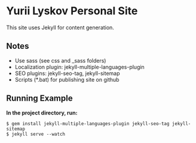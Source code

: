 # Yurii Lyskov Personal Site

This site uses Jekyll for content generation.

## Notes

- Use sass (see css and _sass folders)
- Localization plugin: jekyll-multiple-languages-plugin
- SEO plugins: jekyll-seo-tag, jekyll-sitemap
- Scripts (*.bat) for publishing site on github

## Running Example

**In the project directory, run:**
```console
$ gem install jekyll-multiple-languages-plugin jekyll-seo-tag jekyll-sitemap
$ jekyll serve --watch
```
